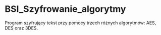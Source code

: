 # BSI_Szyfrowanie_algorytmy
Program szyfrujący tekst przy pomocy trzech różnych algorytmów: AES, DES oraz 3DES.
